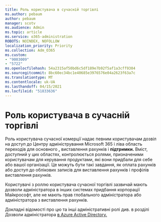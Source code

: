 ```yaml
---
title: Роль користувача в сучасній торгівлі
ms.author: pebaum
author: pebaum
manager: scotv
ms.audience: Admin
ms.topic: article
ms.service: o365-administration
ROBOTS: NOINDEX, NOFOLLOW
localization_priority: Priority
ms.collection: Adm_O365
ms.custom:
- "9003009"
- "5722"
ms.openlocfilehash: 54a2315af50bd6c5df189e7b92f5af1a3cff9304
ms.sourcegitcommit: 8bc60ec34bc1e40685e3976576e04a2623f63a7c
ms.translationtype: MT
ms.contentlocale: uk-UA
ms.lasthandoff: 04/15/2021
ms.locfileid: "51833636"
---
```

# <a name="modern-commerce-user-role"></a>Роль користувача в сучасній торгівлі

Роль користувача сучасної комерції надає певним користувачам дозвіл на доступ до Центру адміністрування Microsoft 365 і ліва область переходів для основного **,** виставлення рахунків і **підтримки.** Вміст, доступний у цих областях, контролюється ролями, призначеними користувачам для керування продуктами, які вони придбали для себе або вашої організації. Це можуть бути такі завдання, як оплата рахунків або доступ до облікових записів для виставлення рахунків і профілів виставлення рахунків.

Користувачі з роллю користувача сучасної торгівлі зазвичай мають дозволи адміністратора в інших системах придбання корпорації Майкрософт, але не мають прав глобального адміністратора або адміністратора з виставлення рахунків.

Докладні відомості про цю та інші адміністративні ролі див. в розділі Дозволи адміністратора [в Azure Active Directory.](https://docs.microsoft.com/azure/active-directory/users-groups-roles/directory-assign-admin-roles#modern-commerce-administrator)